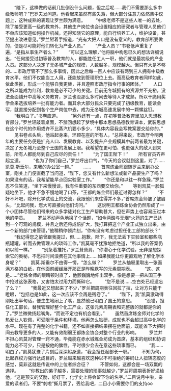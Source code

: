 　　“陛下，这样做的话前几批倒没什么问题，但之后呢……我们不需要那么多中级教师吧？”巴罗夫发问道。他看起来虽然有些失落，但大部分注意力依然集中议题上，这种成熟的表现让罗兰颇为满意。
　　“中级老师不是这些人唯一的去处，除了接受更高一级的教育外，其他生产岗位也会设置相应的研究者与管理人员他们不单应该知道如何操作机械，还得知晓它的原理，能自行培养工人，维护设备，甚至提出改进意见。”罗兰掰着手指道，“光有大把人口是没有意义的，教育部所要做的，便是尽可能将他们转化为产业人员。”
　　“产业人员？”书卷低声重复了遍，“是指从事生产者么？”
　　“可以这么理解，”他将脑中构思已久的想法详细说出，“任何接受过初等普及教育的人，都能胜任工人一职，他们就是最初级的产业人员。这部分人决定了无冬城产业的规模，人数越多，规模越大。但只有大是不够的……市政厅管不了那么多事情，因此之后每一百人中应该有两到三人拥有中级教育水平，他们不仅能当工人用，还能放到管理职位上去。而高级教育者同样如此，依此类推，形成一个能够自我更替，并且遵照市政厅指令行事的团体。”
　　人口之所以能成为红利，教育是必不可少的关键。目前无冬城拥有的资源并不充裕，没法全面铺开中高等义务教育，罗兰也没那么多时间去等待人才成熟，所以干脆用奖学金来选拔培养一批有能力者。而其余大部分民众只要完成了初级教育，能读会写，就直接分配到各个生产岗位中去，成为无冬城高速发展中的一颗螺丝钉。
　　“我明白了。”书卷应道。
　　“另外还有一点，在初等普及教育里加入思想教育部分，”罗兰轻敲着桌面，不禁回想起了梦境中那本思想品德教育课本，武装思想在这个时代的作用或许不比蒸汽机要小多少，“具体内容我会写教案要交给你的。”
　　见书卷点头后，他站起身来，环顾在座的所有人，“总得来说，市政厅今明两年的主要任务便是扩充人口、发展教育、以及提升产业规模其中前两者最为关键，决定了无冬城乃至整个王国的发展上限。我希望在更可怕、也更强大的敌人到来前，所有人都能尽到自己应尽的责任！”
　　“为了国王陛下！”
　　所有官员齐声起立道。
　　“也为了你们自己，”罗兰呼出口气，“今天的会议就到这里，对了……凯莫.斯垂尔，来我的办公室一趟。”
　　……
　　首席炼金师跟随罗兰来到办公室，刚关上门便直截了当问道，“陛下，您又有什么新想法或新产品要生产了吗？如果没有的话，我希望能早点回实验室工作。”
　　“你还是和以往一样急躁，”罗兰忍不住笑道，“坐下来慢慢谈，我有件重要的东西要交给你。”
　　等到凯莫一脸狐疑地坐下，他才不急不慢地喝了口茶，“王都的炼金师们最近过得怎样？”
　　“不好不坏吧，除开化学试验上的交流，我跟他们来往得并不多，”首席炼金师皱了皱眉头，“比起问我，您大可直接向他们询问。”
　　这说明王都炼金协会仍然形成了一个小团体尽管他们带来的众多学徒对化工生产帮助甚大，但在声势上也容易压过本地的学员。
　　罗兰不动声色地换了个话题，“如今两酸与无烟*火药的生产已达到一个可观的规模，并且之后还将成倍扩大，我打算把这个产业正式独立出来，由一个新的部门来管理，”他稍稍停顿片刻，“你有没有考虑过担任化工部的部长？”
　　“我记得您之前曾跟我提过，但……抱歉，陛下，我无法丢下实验室和那些瓶瓶罐罐，转而去做管理人的琐碎工作，”凯莫毫不犹豫地拒绝道，“所以我的答案仍和以前一样。”
　　“别急着推托，”罗兰耸耸肩，“你潜心于化学试验，无非是想探索它的奥秘，不愿把时间浪费在其他事情上……如果我能让你更直观地了解化学本身呢？”
　　凯莫.斯垂尔不由得一愣，“怎么做？”
　　罗兰从抽屉里取出一张画满方格的白纸，在他面前缓缓展开那正是昨晚默写的元素周期表。
　　“这、这是……”老炼金师的眼睛顿时直了，他颤巍巍地伸出双手，像是想要一把从国王手中抢过这张表格，又害怕太过用力而撕碎它。
　　“您不是说……空白处已经遗忘了么？”
　　“我最近又想起来了不少，”罗兰把周期表往回拉了拉，让对方只能干瞪眼，“包括也是如此，这一次应该不会再是残卷了。”
　　“陛下，我”凯莫激动得刚吐出半句话，便生生地闭上了嘴，显然他已明白了国王的意思。
　　“没错，担任化工部长，替我管理好整个化工产业，这张元素周期表和完整版的就都是你的了。”罗兰微微扬起嘴角，“而说不定也有机会看到。”
　　虽然首席炼金师对化学的热爱让人钦佩，可受限于条件和环境，他再怎么钻研，成就也不会超过高中化学的水平。现在有了完整的化学书籍，还不如直接把结果摆在他面前，既能省下大把时间去教导更多的人，又能有效削弱王都炼金协会对整个行业的影响。
　　罗兰并不担心凯莫对管理一窍不通，毕竟能在赤水城炼金坊成为首席，基本的组织和协调能力必不可少，只是按他的脾性，平时很少会去在意这些琐事而已。
　　“我……明白了，”凯莫犹豫了片刻后深深躬身道，“我会担任起部长一职。”
　　不知为何，比起靠权力强行达成目的，罗兰越来越喜欢这种以不可拒绝的筹码让人扭转态度的感觉，莫非这就是传说中的上位者综合征？
　　不管如何，这都会是一场双赢的选择。
　　“你教出的弟子越多，需要处理的琐事就越少，”罗兰将周期表折好递给他，“这是预支的奖励，好好干，化学史上将会留下你的名字。”二目说月中啦，亲爱的读者们，不要“刺啦”撕月票了，丢给我吧，二目小小需要你们的支持oo
